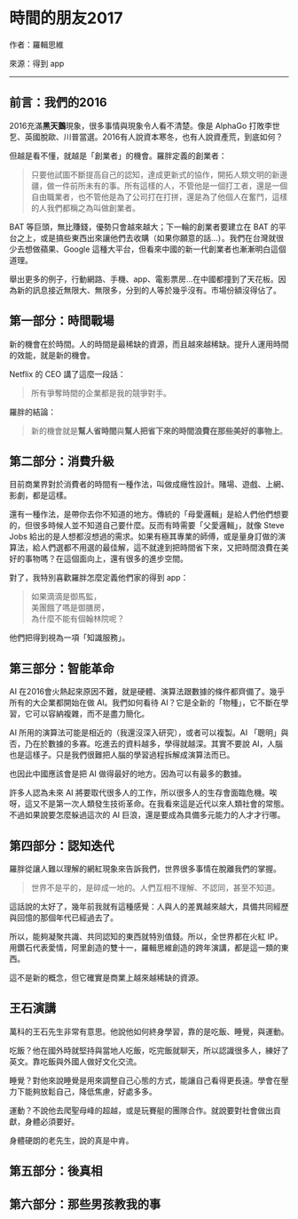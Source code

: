 # 時間的朋友2017

作者：羅輯思維

來源：得到 app

---

## 前言：我們的2016

2016充滿**黑天鵝**現象，很多事情與現象令人看不清楚。像是 AlphaGo 打敗李世乭、英國脫歐、川普當選。2016有人說資本寒冬，也有人說資產荒，到底如何？

但越是看不懂，就越是「創業者」的機會。羅胖定義的創業者：

> 只要他試圖不斷提高自己的認知，達成更新式的協作，開拓人類文明的新邊疆，做一件前所未有的事。所有這樣的人，不管他是一個打工者，還是一個自由職業者，也不管他是為了公司打在打拼，還是為了他個人在奮鬥，這樣的人我們都稱之為叫做創業者。

BAT 等巨頭，無比賺錢，優勢只會越來越大；下一輪的創業者要建立在 BAT 的平台之上，或是搞些東西出來讓他們去收購（如果你願意的話...）。我們在台灣就很少去想做蘋果、Google 這種大平台，但看來中國的新一代創業者也漸漸明白這個道理。

舉出更多的例子，行動網路、手機、app、電影票房...在中國都撞到了天花板。因為新的訊息接近無限大、無限多，分到的人等於幾乎沒有。市場份額沒得佔了。

## 第一部分：時間戰場

新的機會在於時間。人的時間是最稀缺的資源，而且越來越稀缺。提升人運用時間的效能，就是新的機會。

Netflix 的 CEO 講了這麼一段話：

> 所有爭奪時間的企業都是我的競爭對手。

羅胖的結論：

> 新的機會就是**幫人省時間**與**幫人把省下來的時間浪費在那些美好的事物上**。

## 第二部分：消費升級

目前商業界對於消費者的時間有一種作法，叫做成癮性設計。賭場、遊戲、上網、影劇，都是這樣。

還有一種作法，是帶你去你不知道的地方。傳統的「母愛邏輯」是給人們他們想要的，但很多時候人並不知道自己要什麼。反而有時需要「父愛邏輯」，就像 Steve Jobs 給出的是人想都沒想過的需求。如果有極其專業的師傅，或是量身訂做的演算法，給人們選都不用選的最佳解，這不就達到把時間省下來，又把時間浪費在美好的事物嗎？在這個面向上，還有很多的進步空間。

對了，我特別喜歡羅胖怎麼定義他們家的得到 app：

> 如果滴滴是御馬監，  
> 美團餓了嗎是御膳房，  
> 為什麼不能有個翰林院呢？

他們把得到視為一項「知識服務」。

## 第三部分：智能革命

AI 在2016會火熱起來原因不難，就是硬體、演算法跟數據的條件都齊備了。幾乎所有的大企業都開始在做 AI。我們如何看待 AI？它是全新的「物種」，它不斷在學習，它可以容納複雜，而不是盡力簡化。

AI 所用的演算法可能是相近的（我還沒深入研究），或者可以複製。AI 「聰明」與否，乃在於數據的多寡。吃進去的資料越多，學得就越深。其實不要說 AI，人腦也是這樣子。只是我們很難把人腦的學習過程拆解成演算法而已。

也因此中國應該會是把 AI 做得最好的地方。因為可以有最多的數據。

許多人認為未來 AI 將要取代很多人的工作，所以很多人的生存會面臨危機。唉呀，這又不是第一次人類發生技術革命。在我看來這是近代以來人類社會的常態。不過如果說要怎麼躲過這次的 AI 巨浪，還是要成為具備多元能力的人才才行哪。

## 第四部分：認知迭代

羅胖從讓人難以理解的網紅現象來告訴我們，世界很多事情在脫離我們的掌握。

> 世界不是平的，是碎成一地的。人們互相不理解、不認同，甚至不知道。

這話說的太好了，幾年前我就有這種感覺：人與人的差異越來越大，具備共同經歷與回憶的那個年代已經過去了。

所以，能夠凝聚共識、共同認知的東西就特別值錢。所以，全世界都在火紅 IP。用鑽石代表愛情，阿里創造的雙十一，羅輯思維創造的跨年演講，都是這一類的東西。

這不是新的概念，但它確實是商業上越來越稀缺的資源。

## 王石演講

萬科的王石先生非常有意思。他說他如何終身學習，靠的是吃飯、睡覺，與運動。

吃飯？他在國外時就堅持與當地人吃飯，吃完飯就聊天，所以認識很多人，練好了英文。靠吃飯與外國人做好文化交流。

睡覺？對他來說睡覺是用來調整自己心態的方式，能讓自己看得更長遠。學會在壓力下能夠放鬆自己，降低焦慮，好處多多。

運動？不說他去爬聖母峰的超越，或是玩賽艇的團隊合作。就說要對社會做出貢獻，身體必須要好。

身體硬朗的老先生，說的真是中肯。

## 第五部分：後真相

## 第六部分：那些男孩教我的事

## 



